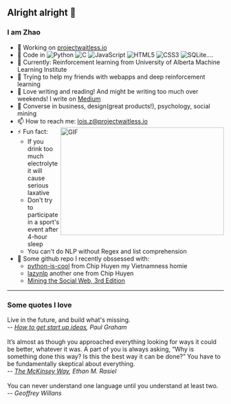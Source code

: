 ## Alright alright 👋

### I am Zhao

- 🔭 Working on [projectwaitless.io](https://projectwaitless.io)
- 🌱 Code in ![Python](https://img.shields.io/badge/python-3670A0?style=for-the-badge&logo=python&logoColor=ffdd54) ![C](https://img.shields.io/badge/c-%2300599C.svg?style=for-the-badge&logo=c&logoColor=white) ![JavaScript](https://img.shields.io/badge/javascript-%23323330.svg?style=for-the-badge&logo=javascript&logoColor=%23F7DF1E) ![HTML5](https://img.shields.io/badge/html5-%23E34F26.svg?style=for-the-badge&logo=html5&logoColor=white) ![CSS3](https://img.shields.io/badge/css3-%231572B6.svg?style=for-the-badge&logo=css3&logoColor=white) ![SQLite](https://img.shields.io/badge/sqlite-%2307405e.svg?style=for-the-badge&logo=sqlite&logoColor=white)....
- 🔖 Currently: Reinforcement learning from University of Alberta Machine Learning Institute
- 👯 Trying to help my friends with webapps and deep reinforcement learning
- 🤔 Love writing and reading! And might be writing too much over weekends! I write on [Medium](https://medium.com/@loisziu)
- 💬 Converse in business, design(great products!), psychology, social mining
- 📫 How to reach me: lois.z@projectwaitless.io
    <img align="right" alt="GIF" src="https://github.com/loisisar/loisisar/blob/8bc35091a81529f0e8ee383bc0a0b1e4beedc985/spike-monkey-typing.gif?raw=true" width="380" height="250" />
- ⚡ Fun fact: 
  - If you drink too much electrolyte it will cause serious laxative
  - Don't try to participate in a sport's event after 4-hour sleep
  - You can't do NLP without Regex and list comprehension
- 👾 Some github repo I recently obssessed with:
  - [python-is-cool](https://github.com/chiphuyen/python-is-cool#python-is-cool) from Chip Huyen my Vietnamness homie
  - [lazynlp](https://github.com/chiphuyen/lazynlp) another one from Chip Huyen
  - [Mining the Social Web, 3rd Edition](https://github.com/mikhailklassen/Mining-the-Social-Web-3rd-Edition)
---
### Some quotes I love

Live in the future, and build what's missing.<br>
-- *[How to get start up ideas](http://www.paulgraham.com/startupideas.html), Paul Graham*
<br>
<br>
It’s almost as though you approached everything looking for ways it could be better, whatever it was. A part of you is always asking, “Why is something done this way? Is this the best way it can be done?” You have to be fundamentally skeptical about everything.<br>
-- *[The McKinsey Way](https://www.amazon.co.uk/McKinsey-Way-Techniques-Strategic-Consultants/dp/0070534489), Ethan M. Rasiel*
<br>
<br>
You can never understand one language until you understand at least two.<br>
-- *Geoffrey Willans*
